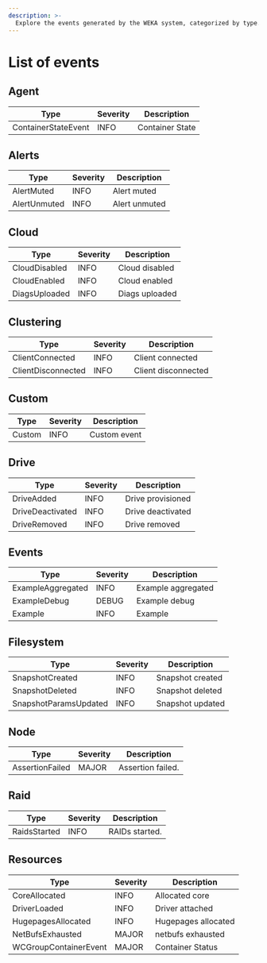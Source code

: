 ```yaml
---
description: >-
  Explore the events generated by the WEKA system, categorized by type.
---
```


# List of events

## Agent

**Type** | **Severity** | **Description**
-|-|-
ContainerStateEvent|INFO|Container State

## Alerts

**Type** | **Severity** | **Description**
-|-|-
AlertMuted|INFO|Alert muted
AlertUnmuted|INFO|Alert unmuted

## Cloud

**Type** | **Severity** | **Description**
-|-|-
CloudDisabled|INFO|Cloud disabled
CloudEnabled|INFO|Cloud enabled
DiagsUploaded|INFO|Diags uploaded

## Clustering

**Type** | **Severity** | **Description**
-|-|-
ClientConnected|INFO|Client connected
ClientDisconnected|INFO|Client disconnected

## Custom

**Type** | **Severity** | **Description**
-|-|-
Custom|INFO|Custom event

## Drive

**Type** | **Severity** | **Description**
-|-|-
DriveAdded|INFO|Drive provisioned
DriveDeactivated|INFO|Drive deactivated
DriveRemoved|INFO|Drive removed

## Events

**Type** | **Severity** | **Description**
-|-|-
ExampleAggregated|INFO|Example aggregated
ExampleDebug|DEBUG|Example debug
Example|INFO|Example

## Filesystem

**Type** | **Severity** | **Description**
-|-|-
SnapshotCreated|INFO|Snapshot created
SnapshotDeleted|INFO|Snapshot deleted
SnapshotParamsUpdated|INFO|Snapshot updated

## Node

**Type** | **Severity** | **Description**
-|-|-
AssertionFailed|MAJOR|Assertion failed.

## Raid

**Type** | **Severity** | **Description**
-|-|-
RaidsStarted|INFO|RAIDs started.

## Resources

**Type** | **Severity** | **Description**
-|-|-
CoreAllocated|INFO|Allocated core
DriverLoaded|INFO|Driver attached
HugepagesAllocated|INFO|Hugepages allocated
NetBufsExhausted|MAJOR|netbufs exhausted
WCGroupContainerEvent|MAJOR|Container Status

